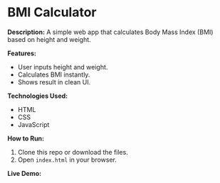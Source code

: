 # BMI Calculator

**Description:**
A simple web app that calculates Body Mass Index (BMI) based on height and weight.

**Features:**

* User inputs height and weight.
* Calculates BMI instantly.
* Shows result in clean UI.

**Technologies Used:**

* HTML
* CSS
* JavaScript

**How to Run:**

1. Clone this repo or download the files.
2. Open `index.html` in your browser.

**Live Demo:**
